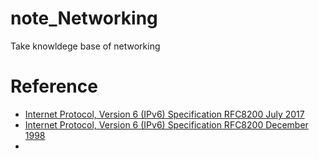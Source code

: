 # note_Networking
Take knowldege base of networking

Reference 
==============================
* [Internet Protocol, Version 6 (IPv6) Specification RFC8200 July 2017](https://tools.ietf.org/html/rfc8200)
* [Internet Protocol, Version 6 (IPv6) Specification RFC8200 December 1998](https://tools.ietf.org/html/rfc2460)
* []()
